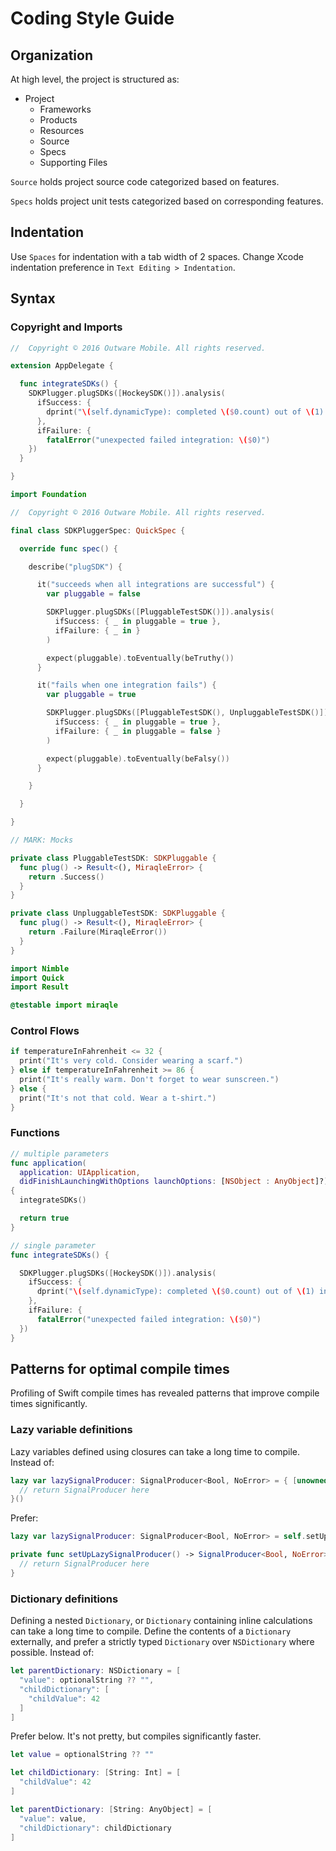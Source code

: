 # Coding Style Guide

## Organization

At high level, the project is structured as:

- Project
    - Frameworks
    - Products
    - Resources
    - Source
    - Specs
    - Supporting Files

`Source` holds project source code categorized based on features.

`Specs` holds project unit tests categorized based on corresponding features.

## Indentation

Use `Spaces` for indentation with a tab width of 2 spaces. Change Xcode indentation preference in `Text Editing > Indentation`.

## Syntax

### Copyright and Imports

```swift
//  Copyright © 2016 Outware Mobile. All rights reserved.

extension AppDelegate {

  func integrateSDKs() {
    SDKPlugger.plugSDKs([HockeySDK()]).analysis(
      ifSuccess: {
        dprint("\(self.dynamicType): completed \($0.count) out of \(1) integrations")
      },
      ifFailure: {
        fatalError("unexpected failed integration: \($0)")
    })
  }

}

import Foundation
```

```swift
//  Copyright © 2016 Outware Mobile. All rights reserved.

final class SDKPluggerSpec: QuickSpec {

  override func spec() {

    describe("plugSDK") {

      it("succeeds when all integrations are successful") {
        var pluggable = false

        SDKPlugger.plugSDKs([PluggableTestSDK()]).analysis(
          ifSuccess: { _ in pluggable = true },
          ifFailure: { _ in }
        )

        expect(pluggable).toEventually(beTruthy())
      }

      it("fails when one integration fails") {
        var pluggable = true

        SDKPlugger.plugSDKs([PluggableTestSDK(), UnpluggableTestSDK()]).analysis(
          ifSuccess: { _ in pluggable = true },
          ifFailure: { _ in pluggable = false }
        )

        expect(pluggable).toEventually(beFalsy())
      }

    }

  }

}

// MARK: Mocks

private class PluggableTestSDK: SDKPluggable {
  func plug() -> Result<(), MiraqleError> {
    return .Success()
  }
}

private class UnpluggableTestSDK: SDKPluggable {
  func plug() -> Result<(), MiraqleError> {
    return .Failure(MiraqleError())
  }
}

import Nimble
import Quick
import Result

@testable import miraqle
```

### Control Flows

```swift
if temperatureInFahrenheit <= 32 {
  print("It's very cold. Consider wearing a scarf.")
} else if temperatureInFahrenheit >= 86 {
  print("It's really warm. Don't forget to wear sunscreen.")
} else {
  print("It's not that cold. Wear a t-shirt.")
}
```

### Functions

```swift
// multiple parameters
func application(
  application: UIApplication,
  didFinishLaunchingWithOptions launchOptions: [NSObject : AnyObject]?) -> Bool
{
  integrateSDKs()

  return true
}

// single parameter
func integrateSDKs() {

  SDKPlugger.plugSDKs([HockeySDK()]).analysis(
    ifSuccess: {
      dprint("\(self.dynamicType): completed \($0.count) out of \(1) integrations")
    },
    ifFailure: {
      fatalError("unexpected failed integration: \($0)")
  })
}
```

## Patterns for optimal compile times

Profiling of Swift compile times has revealed patterns that improve compile times significantly.

### Lazy variable definitions

Lazy variables defined using closures can take a long time to compile. Instead of:

```swift
lazy var lazySignalProducer: SignalProducer<Bool, NoError> = { [unowned self] in
  // return SignalProducer here
}()
```

Prefer:

```swift
lazy var lazySignalProducer: SignalProducer<Bool, NoError> = self.setUpLazySignalProducer()

private func setUpLazySignalProducer() -> SignalProducer<Bool, NoError> {
  // return SignalProducer here
}
```

### Dictionary definitions

Defining a nested `Dictionary`, or `Dictionary` containing inline calculations can take a long time to compile. Define the contents of a `Dictionary` externally, and prefer a strictly typed `Dictionary` over `NSDictionary` where possible. Instead of:

```swift
let parentDictionary: NSDictionary = [
  "value": optionalString ?? "",
  "childDictionary": [
    "childValue": 42
  ]
]
```

Prefer below. It's not pretty, but compiles significantly faster.

```swift
let value = optionalString ?? ""

let childDictionary: [String: Int] = [
  "childValue": 42
]

let parentDictionary: [String: AnyObject] = [
  "value": value,
  "childDictionary": childDictionary
]
```
